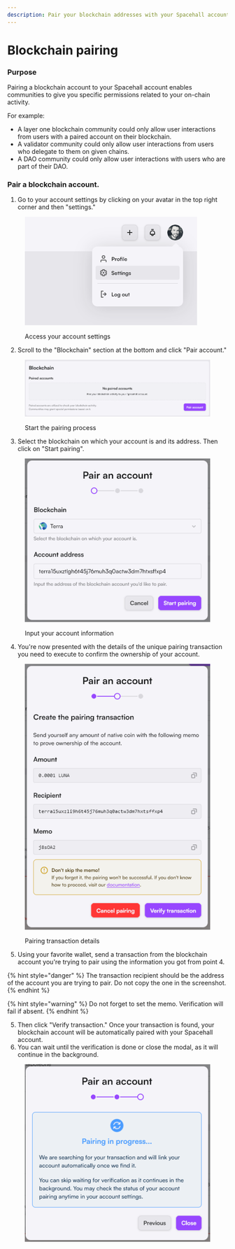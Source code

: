 ```yaml
---
description: Pair your blockchain addresses with your Spacehall account.
---
```


# Blockchain pairing

### Purpose

Pairing a blockchain account to your Spacehall account enables communities to give you specific permissions related to your on-chain activity.

For example:

* A layer one blockchain community could only allow user interactions from users with a paired account on their blockchain.
* A  validator community could only allow user interactions from users who delegate to them on given chains.
* A DAO community could only allow user interactions with users who are part of their DAO.

### Pair a blockchain account.

1. Go to your account settings by clicking on your avatar in the top right corner and then "settings."

<figure><img src="../.gitbook/assets/blockchain-pairing-pairing-an-address-1.png" alt=""><figcaption><p>Access your account settings</p></figcaption></figure>

2. Scroll to the "Blockchain" section at the bottom and click "Pair account."

<figure><img src="../.gitbook/assets/blockchain-pairing-pairing-an-address-2.png" alt=""><figcaption><p>Start the pairing process</p></figcaption></figure>

3. Select the blockchain on which your account is and its address. Then click on "Start pairing".

<figure><img src="../.gitbook/assets/blockchain-pairing-pairing-an-address-3.png" alt=""><figcaption><p>Input your account information</p></figcaption></figure>

4. You're now presented with the details of the unique pairing transaction you need to execute to confirm the ownership of your account.

<figure><img src="../.gitbook/assets/blockchain-pairing-pairing-an-address-4.png" alt=""><figcaption><p>Pairing transaction details</p></figcaption></figure>

5. Using your favorite wallet, send a transaction from the blockchain account you're trying to pair using the information you got from point 4.

{% hint style="danger" %}
The transaction recipient should be the address of the account you are trying to pair. Do not copy the one in the screenshot.
{% endhint %}

{% hint style="warning" %}
Do not forget to set the memo. Verification will fail if absent.
{% endhint %}

5. Then click "Verify transaction." Once your transaction is found, your blockchain account will be automatically paired with your Spacehall account.
6. You can wait until the verification is done or close the modal, as it will continue in the background.

<figure><img src="../.gitbook/assets/Screenshot 2023-12-22 164837.png" alt=""><figcaption></figcaption></figure>

